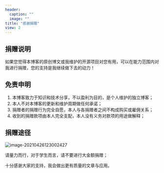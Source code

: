 ```yaml
---
header:
  caption: ""
  image: ""
title: "感谢捐赠"
view: 2
---
```


## 捐赠说明

如果您觉得本博客的原创博文或我维护的开源项目对您有用，可以在能力范围内对我进行捐赠，您的支持是我继续做下去的动力！

## 免责申明

1. 本博客致力于知识和技术分享，不以盈利为目的，是个人维护的独立博客；
2. 本人不对本博客的更新和维护周期做任何承诺；
3. 捐赠者的捐赠行为完全自愿，本人与各捐赠者之间不构成购买或雇佣关系；
4. 收到的捐赠款项由本人完全支配，本人没有义务对款项的用途做解释；

## 捐赠途径

![image-20210426123002427](https://gitee.com/georgegou/mark-down_picture/raw/picture/2021/image-20210426123002427.png)

请量力而行，对于学生而言，请不要进行大金额捐赠；

十分感谢大家的支持，我会做出更有质量的文章与应用。